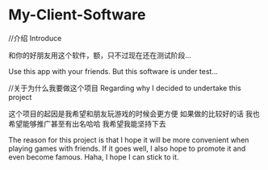 # My-Client-Software
//介绍 Introduce

和你的好朋友用这个软件，额，只不过现在还在测试阶段… 

Use this app with your friends. But this software is under test...


//关于为什么我要做这个项目 Regarding why I decided to undertake this project

这个项目的起因是我希望和朋友玩游戏的时候会更方便 如果做的比较好的话 我也希望能够推广甚至有出名哈哈 我希望我能坚持下去

The reason for this project is that I hope it will be more convenient when playing games with friends. If it goes well, I also hope to promote it and even become famous. Haha, I hope I can stick to it.
